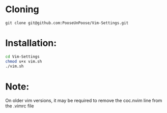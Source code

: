 # Cloning
`git clone git@github.com:PooseUnPoose/Vim-Settings.git`
# Installation:
```bash
cd Vim-Settings
chmod u+x vim.sh
./vim.sh
```

# Note:
On older vim versions, it may be required to remove the coc.nvim line from the .vimrc file
